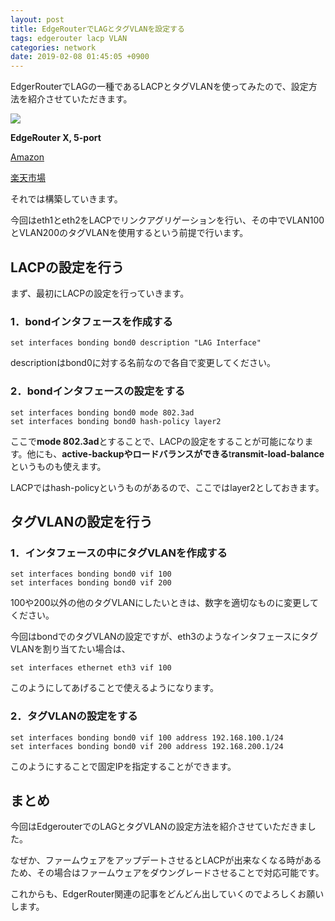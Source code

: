 ```yaml
---
layout: post
title: EdgeRouterでLAGとタグVLANを設定する
tags: edgerouter lacp VLAN
categories: network
date: 2019-02-08 01:45:05 +0900
---
```


EdgerRouterでLAGの一種であるLACPとタグVLANを使ってみたので、設定方法を紹介させていただきます。

[![](https://thumbnail.image.rakuten.co.jp/@0_mall/flare-onlineshop/cabinet/101965/1/b0144r449w_0.jpg?_ex=128x128)](https://www.amazon.co.jp/Ubiquiti-Networks-ER-X-Edgerouter-ER-X%EF%BC%88%E6%97%A5%E6%9C%AC%E5%9B%BD%E5%86%85%EF%BC%89/dp/B010MZFH5A/ref=as_li_ss_tl?ie=UTF8&qid=1549553464&sr=8-1&keywords=edgerouter&linkCode=ll1&tag=yonedayuto-22&linkId=617eaa3e33ca7d846353fda7de2ca8f1&language=ja_JP)

**EdgeRouter X, 5-port**  

[Amazon](https://amzn.to/2Jm8Fug)

[楽天市場](https://hb.afl.rakuten.co.jp/hgc/16e6fee6.9a58a496.16e6fee7.9016bd28/kaereba_main_201902080029120755?pc=https%3A%2F%2Fsearch.rakuten.co.jp%2Fsearch%2Fmall%2Fedge%2520router%2F-%2Ff.1-p.1-s.1-sf.0-st.A-v.2%3Fx%3D0%26scid%3Daf_ich_link_urltxt%26m%3Dhttp%3A%2F%2Fm.rakuten.co.jp%2F)


それでは構築していきます。

今回はeth1とeth2をLACPでリンクアグリゲーションを行い、その中でVLAN100とVLAN200のタグVLANを使用するという前提で行います。

LACPの設定を行う
----------

まず、最初にLACPの設定を行っていきます。

### 1．bondインタフェースを作成する

    set interfaces bonding bond0 description "LAG Interface"

descriptionはbond0に対する名前なので各自で変更してください。

### 2．bondインタフェースの設定をする

    set interfaces bonding bond0 mode 802.3ad
    set interfaces bonding bond0 hash-policy layer2

ここで**mode 802.3ad**とすることで、LACPの設定をすることが可能になります。他にも、**active-backupやロードバランスができる**t**ransmit-load-balance**というものも使えます。

LACPではhash-policyというものがあるので、ここではlayer2としておきます。

タグVLANの設定を行う
------------

### 1．インタフェースの中にタグVLANを作成する

    set interfaces bonding bond0 vif 100
    set interfaces bonding bond0 vif 200

100や200以外の他のタグVLANにしたいときは、数字を適切なものに変更してください。

今回はbondでのタグVLANの設定ですが、eth3のようなインタフェースにタグVLANを割り当てたい場合は、

    set interfaces ethernet eth3 vif 100

このようにしてあげることで使えるようになります。

### 2．タグVLANの設定をする

    set interfaces bonding bond0 vif 100 address 192.168.100.1/24
    set interfaces bonding bond0 vif 200 address 192.168.200.1/24

このようにすることで固定IPを指定することができます。

まとめ
---

今回はEdgerouterでのLAGとタグVLANの設定方法を紹介させていただきました。

なぜか、ファームウェアをアップデートさせるとLACPが出来なくなる時があるため、その場合はファームウェアをダウングレードさせることで対応可能です。

これからも、EdgerRouter関連の記事をどんどん出していくのでよろしくお願いします。